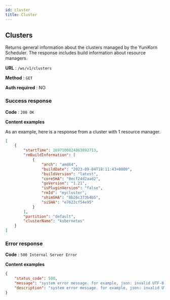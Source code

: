 ```yaml
---
id: cluster
title: Cluster
---
```


<!--
Licensed to the Apache Software Foundation (ASF) under one
or more contributor license agreements.  See the NOTICE file
distributed with this work for additional information
regarding copyright ownership.  The ASF licenses this file
to you under the Apache License, Version 2.0 (the
"License"); you may not use this file except in compliance
with the License.  You may obtain a copy of the License at

  http://www.apache.org/licenses/LICENSE-2.0

Unless required by applicable law or agreed to in writing,
software distributed under the License is distributed on an
"AS IS" BASIS, WITHOUT WARRANTIES OR CONDITIONS OF ANY
KIND, either express or implied.  See the License for the
specific language governing permissions and limitations
under the License.
-->

## Clusters

Returns general information about the clusters managed by the YuniKorn Scheduler. 
The response includes build information about resource managers.  

**URL** : `/ws/v1/clusters`

**Method** : `GET`

**Auth required** : NO

### Success response

**Code** : `200 OK`

**Content examples**

As an example, here is a response from a cluster with 1 resource manager.

```json
[
    {
        "startTime": 1697100824863892713,
        "rmBuildInformation": [
            {
                "arch": "amd64",
                "buildDate": "2023-09-04T18:11:43+0800",
                "buildVersion": "latest",
                "coreSHA": "0ecf24d2aad2",
                "goVersion": "1.21",
                "isPluginVersion": "false",
                "rmId": "mycluster",
                "shimSHA": "8b26c373b4b5",
                "siSHA": "e7622cf54e95"
            }
        ],
        "partition": "default",
        "clusterName": "kubernetes"
    }
]
```

### Error response

**Code** : `500 Internal Server Error`

**Content examples**

```json
{
    "status_code": 500,
    "message": "system error message. for example, json: invalid UTF-8 in string: ..",
    "description": "system error message. for example, json: invalid UTF-8 in string: .."
}
```
